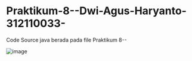 # Praktikum-8--Dwi-Agus-Haryanto-312110033-

Code Source java berada pada file Praktikum 8--



![image](https://user-images.githubusercontent.com/31887335/207897071-7e3cbd8b-c2e9-44c9-b881-000f713cce68.png)
